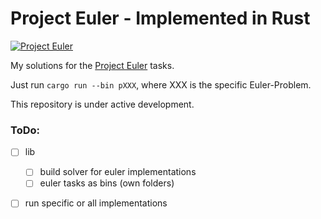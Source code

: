 # Project Euler - Implemented in Rust

[![Project Euler](https://projecteuler.net/profile/skugga87.png)](https://projecteuler.net/)

My solutions for the [Project Euler](https://projecteuler.net/) tasks.

Just run ```cargo run --bin pXXX```, where XXX is the specific Euler-Problem.

This repository is under active development.

### ToDo:
- [ ] lib
  - [ ] build solver for euler implementations
  - [ ] euler tasks as bins (own folders)
- [ ] run specific or all implementations

